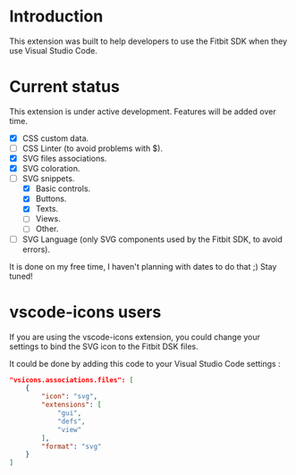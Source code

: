 # Introduction

This extension was built to help developers to use the Fitbit SDK when they use Visual Studio Code.

# Current status

This extension is under active development. Features will be added over time. 

- [x] CSS custom data.
- [ ] CSS Linter (to avoid problems with $).
- [x] SVG files associations.
- [x] SVG coloration.
- [ ] SVG snippets.
    - [x] Basic controls.
    - [x] Buttons.
    - [x] Texts.
    - [ ] Views.
    - [ ] Other.
- [ ] SVG Language (only SVG components used by the Fitbit SDK, to avoid errors).

It is done on my free time, I haven't planning with dates to do that ;)
Stay tuned!

# vscode-icons users
If you are using the vscode-icons extension, you could change your settings to bind the SVG icon to the Fitbit DSK files.

It could be done by adding this code to your Visual Studio Code settings :

```json
"vsicons.associations.files": [
    {
        "icon": "svg",
        "extensions": [
            "gui",
            "defs",
            "view"
        ],
        "format": "svg"
    }
]
```
